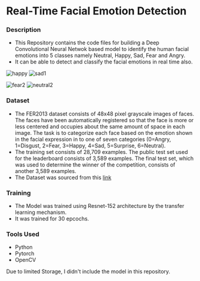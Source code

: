 # Real-Time Facial Emotion Detection

### Description
- This Repository contains the code files for building a Deep Convolutional Neural Netwok based model to identify the human facial emotions into 5 classes namely Neutral, Happy, Sad, Fear and Angry.
- It can be able to detect and classify the facial emotions in real time also. 


![happy](https://user-images.githubusercontent.com/71257512/148689048-db1d759e-93cb-4dbf-81f9-667c441ec134.jpg)
![sad1](https://user-images.githubusercontent.com/71257512/148688620-aa18a674-77c1-4ef6-b5df-729ed746b762.jpg)

![fear2](https://user-images.githubusercontent.com/71257512/148688756-aab609b3-c363-4199-b6c4-9cdd952ddf17.jpg)
![neutral2](https://user-images.githubusercontent.com/71257512/148688871-56f79614-082f-42bb-9c1d-0ecb7d9ee00b.jpg)

### Dataset
- The FER2013 dataset consists of 48x48 pixel grayscale images of faces. The faces have been automatically registered so that the face is more or less centered and occupies about the same amount of space in each image. The task is to categorize each face based on the emotion shown in the facial expression in to one of seven categories (0=Angry, 1=Disgust, 2=Fear, 3=Happy, 4=Sad, 5=Surprise, 6=Neutral).
- The training set consists of 28,709 examples. The public test set used for the leaderboard consists of 3,589 examples. The final test set, which was used to determine the winner of the competition, consists of another 3,589 examples.
- The Dataset was sourced from this [link](https://www.kaggle.com/c/challenges-in-representation-learning-facial-expression-recognition-challenge/data)

### Training
- The Model was trained using Resnet-152 architecture by the transfer learning mechanism.
- It was trained for 30 epcochs.

### Tools Used
- Python 
- Pytorch
- OpenCV

Due to limited Storage, I didn't include the model in this repository. 

